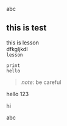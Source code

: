 abc
## this is test

this is lesson <br>
dfkgljkdl<br>
``lesson``

```
print
hello
```

>_note_:
be careful


hello 123


hi

abc

